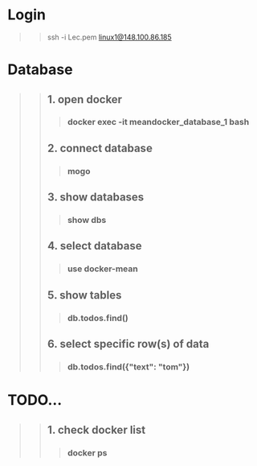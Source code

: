 # Login
>> ssh -i Lec.pem linux1@148.100.86.185

# Database
>> ## 1. open docker
>>> ### docker exec -it meandocker_database_1 bash
>> ## 2. connect database
>>> ### mogo
>> ## 3. show databases
>>> ### show dbs
>> ## 4. select database
>>> ### use docker-mean
>> ## 5. show tables
>>> ### db.todos.find()
>> ## 6. select specific row(s) of data
>>> ### db.todos.find({"text": "tom"})

# TODO...
>> ## 1. check docker list
>>> ### docker ps
